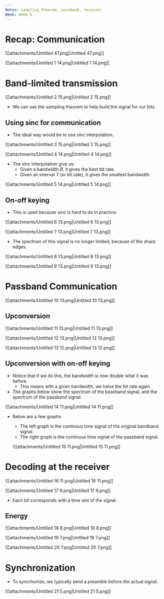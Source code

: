 ```yaml
---
Notes: sampling theorem, passband, receiver
Week: Week 6
---
```

# Recap: Communication

![[attachments/Untitled 47.png|Untitled 47.png]]

![[attachments/Untitled 1 14.png|Untitled 1 14.png]]

# Band-limited transmission

![[attachments/Untitled 2 15.png|Untitled 2 15.png]]

- We can use the sampling theorem to help build the signal for our bits.

  

## Using sinc for communication

- The ideal way would be to use sinc interpolation.

![[attachments/Untitled 3 15.png|Untitled 3 15.png]]

![[attachments/Untitled 4 14.png|Untitled 4 14.png]]

- The sinc interpolation give us:
    - Given a bandwidth $B$﻿, it gives the best bit rate.
    - Given an interval $T$﻿ (or bit rate), it gives the smallest bandwidth.

![[attachments/Untitled 5 14.png|Untitled 5 14.png]]

  

## On-off keying

- This is used because sinc is hard to do in practice.

![[attachments/Untitled 6 13.png|Untitled 6 13.png]]

![[attachments/Untitled 7 13.png|Untitled 7 13.png]]

- The spectrum of this signal is no longer limited, because of the sharp edges.

![[attachments/Untitled 8 13.png|Untitled 8 13.png]]

![[attachments/Untitled 9 13.png|Untitled 9 13.png]]

# Passband Communication

![[attachments/Untitled 10 13.png|Untitled 10 13.png]]

## Upconversion

![[attachments/Untitled 11 13.png|Untitled 11 13.png]]

![[attachments/Untitled 12 13.png|Untitled 12 13.png]]

![[attachments/Untitled 13 12.png|Untitled 13 12.png]]

## Upconversion with on-off keying

- Notice that if we do this, the bandwidth is now double what it was before.
    - This means with a given bandwidth, we halve the bit rate again.
- The graphs below show the spectrum of the baseband signal, and the spectrum of the passband signal.

![[attachments/Untitled 14 11.png|Untitled 14 11.png]]

  

- Below are a few graphs
    
    - The left graph is the continous time signal of the original bandband signal.
    - The right graph is the continous time signal of the passband signal.
    
    ![[attachments/Untitled 15 11.png|Untitled 15 11.png]]
    

  

# Decoding at the receiver

![[attachments/Untitled 16 11.png|Untitled 16 11.png]]

![[attachments/Untitled 17 9.png|Untitled 17 9.png]]

- Each bit corresponds with a time slot of the signal.

  

## Energy

![[attachments/Untitled 18 8.png|Untitled 18 8.png]]

![[attachments/Untitled 19 7.png|Untitled 19 7.png]]

![[attachments/Untitled 20 7.png|Untitled 20 7.png]]

  

# Synchronization

- To syncrhonize, we typically send a preamble before the actual signal.

![[attachments/Untitled 21 5.png|Untitled 21 5.png]]